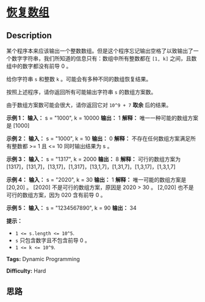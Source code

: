 # [恢复数组][title]

## Description

某个程序本来应该输出一个整数数组。但是这个程序忘记输出空格了以致输出了一个数字字符串，我们所知道的信息只有：数组中所有整数都在 `[1, k]`
之间，且数组中的数字都没有前导 0 。

给你字符串 `s` 和整数 `k` 。可能会有多种不同的数组恢复结果。

按照上述程序，请你返回所有可能输出字符串 `s` 的数组方案数。

由于数组方案数可能会很大，请你返回它对 `10^9 + 7`  **取余**  后的结果。



**示例 1：**
            **输入：** s = "1000", k = 10000    **输出：** 1    **解释：** 唯一一种可能的数组方案是 [1000]    

**示例 2：**
            **输入：** s = "1000", k = 10    **输出：** 0    **解释：** 不存在任何数组方案满足所有整数都 >= 1 且 <= 10 同时输出结果为 s 。    

**示例 3：**
            **输入：** s = "1317", k = 2000    **输出：** 8    **解释：** 可行的数组方案为 [1317]，[131,7]，[13,17]，[1,317]，[13,1,7]，[1,31,7]，[1,3,17]，[1,3,1,7]    

**示例 4：**
            **输入：** s = "2020", k = 30    **输出：** 1    **解释：** 唯一可能的数组方案是 [20,20] 。 [2020] 不是可行的数组方案，原因是 2020 > 30 。 [2,020] 也不是可行的数组方案，因为 020 含有前导 0 。    

**示例 5：**
            **输入：** s = "1234567890", k = 90    **输出：** 34    



**提示：**

  * `1 <= s.length <= 10^5`.
  * `s` 只包含数字且不包含前导 0 。
  * `1 <= k <= 10^9`.


**Tags:** Dynamic Programming

**Difficulty:** Hard

## 思路

[title]: https://leetcode-cn.com/problems/restore-the-array
